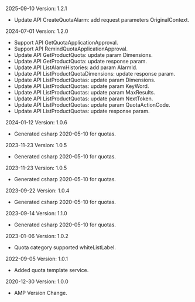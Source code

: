 2025-09-10 Version: 1.2.1
- Update API CreateQuotaAlarm: add request parameters OriginalContext.


2024-07-01 Version: 1.2.0
- Support API GetQuotaApplicationApproval.
- Support API RemindQuotaApplicationApproval.
- Update API GetProductQuota: update param Dimensions.
- Update API GetProductQuota: update response param.
- Update API ListAlarmHistories: add param AlarmId.
- Update API ListProductQuotaDimensions: update response param.
- Update API ListProductQuotas: update param Dimensions.
- Update API ListProductQuotas: update param KeyWord.
- Update API ListProductQuotas: update param MaxResults.
- Update API ListProductQuotas: update param NextToken.
- Update API ListProductQuotas: update param QuotaActionCode.
- Update API ListProductQuotas: update response param.


2024-01-12 Version: 1.0.6
- Generated csharp 2020-05-10 for quotas.

2023-11-23 Version: 1.0.5
- Generated csharp 2020-05-10 for quotas.

2023-11-23 Version: 1.0.5
- Generated csharp 2020-05-10 for quotas.

2023-09-22 Version: 1.0.4
- Generated csharp 2020-05-10 for quotas.

2023-09-14 Version: 1.1.0
- Generated csharp 2020-05-10 for quotas.

2023-01-06 Version: 1.0.2
- Quota category supported whiteListLabel.

2022-09-05 Version: 1.0.1
- Added quota template service.

2020-12-30 Version: 1.0.0
- AMP Version Change.

